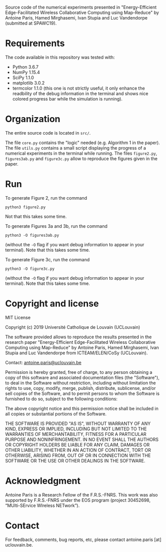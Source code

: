 Source code of the numerical experiments presented in "Energy-Efficient Edge-Facilitated Wireless Collaborative Computing using Map-Reduce" by Antoine Paris, Hamed Mirghasemi, Ivan Stupia and Luc Vandendorpe (submitted at SPAWC19). 

# Requirements
The code available in this repository was tested with:
- Python 3.6.7
- NumPy 1.15.4
- SciPy 1.1.0
- matplotlib 3.0.2
- termcolor 1.1.0 (this one is not strictly useful, it only enhance the readbility of the debug information in the terminal and shows nice colored progress bar while the simulation is running).

# Organization
The entire source code is located in ``src/``.

The file ``core.py`` contains the "logic" needed (e.g. Algorithm 1 in the paper).
The file ``utils.py`` contains a small script displaying the progress of a numerical experiments in the terminal while running.
The files ``figure2.py``, ``figures3ab.py`` and ``figure3c.py`` allow to reproduce the figures given in the paper.

# Run
To generate Figure 2, run the command 
```
python3 figure2.py
```
Not that this takes some time.

To generate Figures 3a and 3b, run the command
```
python3 -O figures3ab.py
```
(without the ``-O`` flag if you want debug information to appear in your terminal). Note that this takes some time.

To generate Figure 3c, run the command
```
python3 -O figure3c.py
```
(without the ``-O`` flag if you want debug information to appear in your terminal). Note that this takes some time.

# Copyright and license
MIT License

Copyright (c) 2019 Université Catholique de Louvain (UCLouvain)

The software provided allows to reproduce the results presented in the
research paper "Energy-Efficient Edge-Facilitated Wireless Collaborative
Computing using Map-Reduce" by Antoine Paris, Hamed Mirghasemi, Ivan Stupia
and Luc Vandendorpe from ICTEAM/ELEN/CoSy (UCLouvain).

Contact: antoine.paris@uclouvain.be

Permission is hereby granted, free of charge, to any person obtaining a copy
of this software and associated documentation files (the "Software"), to deal
in the Software without restriction, including without limitation the rights
to use, copy, modify, merge, publish, distribute, sublicense, and/or sell
copies of the Software, and to permit persons to whom the Software is
furnished to do so, subject to the following conditions:

The above copyright notice and this permission notice shall be included in all
copies or substantial portions of the Software.

THE SOFTWARE IS PROVIDED "AS IS", WITHOUT WARRANTY OF ANY KIND, EXPRESS OR
IMPLIED, INCLUDING BUT NOT LIMITED TO THE WARRANTIES OF MERCHANTABILITY,
FITNESS FOR A PARTICULAR PURPOSE AND NONINFRINGEMENT. IN NO EVENT SHALL THE
AUTHORS OR COPYRIGHT HOLDERS BE LIABLE FOR ANY CLAIM, DAMAGES OR OTHER
LIABILITY, WHETHER IN AN ACTION OF CONTRACT, TORT OR OTHERWISE, ARISING FROM,
OUT OF OR IN CONNECTION WITH THE SOFTWARE OR THE USE OR OTHER DEALINGS IN THE
SOFTWARE.

# Acknowledgment
Antoine Paris is a Research Fellow of the F.R.S.-FNRS. This work was also
supported by F.R.S.-FNRS under the EOS program (project 30452698,
“MUlti-SErvice WIreless NETwork”).

# Contact
For feedback, comments, bug reports, etc, please contact antoine.paris [at] uclouvain.be.

